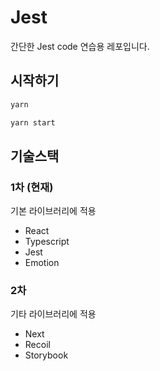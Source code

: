 # Jest

간단한 Jest code 연습용 레포입니다.

## 시작하기

```bash
yarn

yarn start
```

## 기술스택

### 1차 (현재)

기본 라이브러리에 적용

- React
- Typescript
- Jest
- Emotion

### 2차

기타 라이브러리에 적용

- Next
- Recoil
- Storybook
